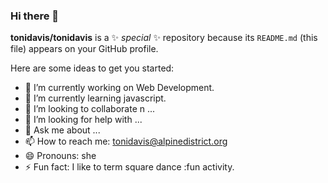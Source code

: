 ### Hi there 👋


**tonidavis/tonidavis** is a ✨ _special_ ✨ repository because its `README.md` (this file) appears on your GitHub profile.

Here are some ideas to get you started:

- 🔭 I’m currently working on Web Development.
- 🤞 I’m currently learning javascript.
- 👯 I’m looking to collaborate n ...
- 🤔 I’m looking for help with ...
- 💬 Ask me about ...
- 📫 How to reach me: tonidavis@alpinedistrict.org
- 😄 Pronouns: she
- ⚡ Fun fact: I like to term square dance :fun activity.
<!--
https://www.markdownguide.org/cheat-sheet/
https://emojipedia.org/
windows key . 
emoji on mac command ctrl space
use a readme in replit for notes on projects. 
internal documentation and markdown create 
in python doc_gen.py with create an external documentation from comments. 

-->
